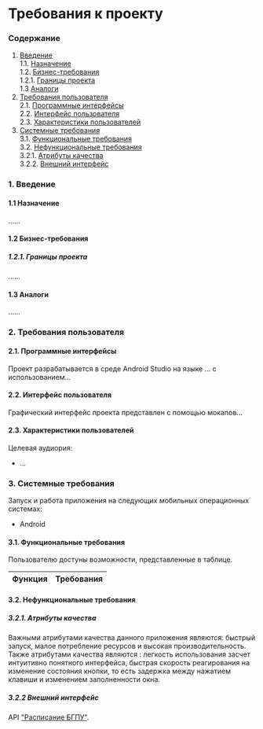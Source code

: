 
# Требования к проекту
### Содержание
1. [Введение](#1) <br>
  1.1. [Назначение](#1.1) <br>
  1.2. [Бизнес-требования](#1.2) <br>
      1.2.1. [Границы проекта](#1.2.1) <br>
  1.3 [Аналоги](#1.3) <br>
2. [Требования пользователя](#2) <br>
  2.1. [Программные интерфейсы](#2.1) <br>
  2.2. [Интерфейс пользователя](#2.2) <br>
  2.3. [Характеристики пользователей](#2.3) <br>
3. [Системные требования](#3.) <br>
  3.1. [Функциональные требования](#3.1) <br>
  3.2. [Нефункциональные требования](#3.2) <br>
     3.2.1. [Атрибуты качества](#3.2.1) <br>
     3.2.2. [Внешний интерфейс](#3.2.2) <br>
  
### 1. Введение <a name="1"></a>
#### 1.1 Назначение <a name="1.1"></a>
......
#### 1.2 Бизнес-требования <a name="1.2"></a>
##### 1.2.1. Границы проекта <a name="1.2.1"></a>
......
#### 1.3 Аналоги <a name="1.3"></a>
......
### 2. Требования пользователя <a name="2"></a>
#### 2.1. Программные интерфейсы <a name="2.1"></a>
Проект разрабатывается в среде Android Studio на языке ... с использованием...
#### 2.2. Интерфейс пользователя <a name="2.2"></a>
Графический интерфейс проекта представлен с помощью мокапов...
#### 2.3. Характеристики пользователей <a name="2.3"></a>
Целевая аудиория:
* ...
### 3. Системные требования <a name="3"></a>
Запуск и работа приложения на следующих мобильных операционных системах:
* Android
#### 3.1. Функциональные требования <a name="3.1"></a>
Пользователю достуны возможности, представленные в таблице.

Функция | Требования
--- | ---

#### 3.2. Нефункциональные требования <a name="3.2"></a>
  ##### 3.2.1. Атрибуты качества <a name="3.2.1"></a>
Важными атрибутами качества данного приложения являются: быстрый запуск, малое потребление ресурсов и высокая производительность. <br/>
Также атрибутами качества являются : легкость использования засчет интуитивно понятного интерфейса, быстрая скорость реагирования на изменение состояния кнопки, то есть задержка между нажатием клавиши и изменением заполненности окна.
  ##### 3.2.2 Внешний интерфейс <a name="3.2.2"></a>
API ["Расписание БГПУ"](https://ttable.bspu.by).

